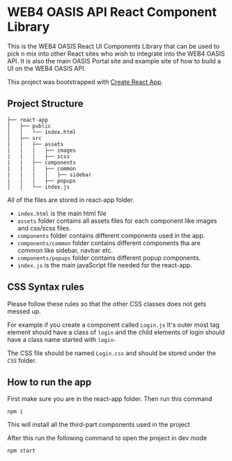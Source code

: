 # WEB4 OASIS API React Component Library

This is the WEB4 OASIS React UI Components Library that can be used to pick n mix into other React sites who wish to integrate into the WEB4 OASIS API. It is also the main OASIS Portal site and example site of how to build a UI on the WEB4 OASIS API.

This project was bootstrapped with [Create React App](https://github.com/facebook/create-react-app).

## Project Structure
```
├── react-app 
│   ├── public
│   │   └── index.html
│   ├── src
|   |   ├── assets
|   |   |   ├── images
|   |   |   ├── scss
|   |   ├── components 
|   |   |   ├── common
|   |   |   |   ├── sidebar
|   |   |   ├── popups
│   │   └── index.js
```

All of the files are stored in react-app folder.

- `index.html` is the main html file
- `assets` folder contains all assets files for each component like images and css/scss files.
- `components` folder contains different components used in the app.
- `components/common` folder contains different components tha are common like sidebar, navbar etc.
- `components/popups` folder contains different popup components.
- `index.js` is the main javaScript file needed for the react-app.

## CSS Syntax rules
Please follow these rules so that the other CSS classes does not gets messed up.

For example if you create a component called `Login.js` It's outer most tag element should have a class of `login` and the child elements of login should have a class name started with `login-`

The CSS file should be named `Login.css` and should be stored under the `CSS` folder.

## How to run the app

First make sure you are in the react-app folder. Then run this command

```
npm i
```
This will install all the third-part components used in the project

After this run the following command to open the project in dev mode
```
npm start
```
